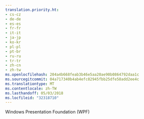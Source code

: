 ```yaml
---
translation.priority.ht:
- cs-cz
- de-de
- es-es
- fr-fr
- it-it
- ja-jp
- ko-kr
- pl-pl
- pt-br
- ru-ru
- tr-tr
- zh-cn
- zh-tw
ms.openlocfilehash: 204a4b668feab3b46e5aa20ae90b0864792daa1c
ms.sourcegitcommit: 04a717340b4ab4efc82945fbb25dfe58add2ee4c
ms.translationtype: MT
ms.contentlocale: zh-TW
ms.lasthandoff: 05/03/2018
ms.locfileid: "32318710"
---
```

Windows Presentation Foundation (WPF)
